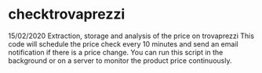 # checktrovaprezzi
15/02/2020
Extraction, storage and analysis of the price on trovaprezzi
This code will schedule the price check every 10 minutes and send an email notification if there is a price change. You can run this script in the background or on a server to monitor the product price continuously.
